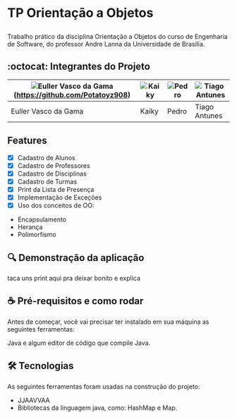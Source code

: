 # <p>TP Orientação a Objetos</p>
Trabalho prático da disciplina Orientação a Objetos do curso de Engenharia de Software, do professor Andre Lanna da Universidade de Brasília.

## :octocat: Integrantes do Projeto

| ![Euller Vasco da Gama](https://avatars.githubusercontent.com/u/125329742?v=4)(https://github.com/Potatoyz908) | ![Kaiky](https://avatars.githubusercontent.com/u/17420604?v=4) | ![Pedro](https://avatars.githubusercontent.com/u/142694744?v=4) | ![Tiago Antunes](https://avatars.githubusercontent.com/u/143669941?s=400&u=b16d161f8a130c590d63271ea41f4dd02d3c573d&v=4) |
|-------------------------------------------------------------|-----------------------------------------------------------|-----------------------------------------------------------|-----------------------------------------------------------|
| Euller Vasco da Gama                                              | Kaiky                                                     | Pedro                                                     | Tiago Antunes                                   |


## Features

- [x] Cadastro de Alunos
- [x] Cadastro de Professores
- [x] Cadastro de Disciplinas
- [x] Cadastro de Turmas
- [x] Print da Lista de Presença
- [x] Implementação de Exceções
- [x] Uso dos conceitos de OO:

- Encapsulamento
- Herança
- Polimorfismo

## :mag: Demonstração da aplicação

 taca uns print aqui pra deixar bonito e explica

 ## :coffee: Pré-requisitos e como rodar

Antes de começar, você vai precisar ter instalado em sua máquina as seguintes ferramentas:

Java e algum editor de código que compile Java.

 
## 🛠 Tecnologias

As seguintes ferramentas foram usadas na construção do projeto:

- JJAAVVAA
- Bibliotecas da linguagem java, como: HashMap e Map.
